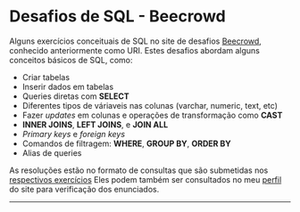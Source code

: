 # Desafios de SQL - Beecrowd

Alguns exercícios conceituais de SQL no site de desafios [Beecrowd](https://www.be{ecrowd.com.br/), conhecido anteriormente como URI.
Estes desafios abordam alguns conceitos básicos de SQL, como:

* Criar tabelas
* Inserir dados em tabelas
* Queries diretas com **SELECT**
* Diferentes tipos de váriaveis nas colunas (varchar, numeric, text, etc)
* Fazer *updates* em colunas e operações de transformação como **CAST**
* **INNER JOINS**, **LEFT JOINS**, e **JOIN ALL**
* *Primary keys* e *foreign keys*
* Comandos de filtragem: **WHERE**, **GROUP BY**, **ORDER BY**
* Alias de queries

As resoluções estão no formato de consultas que são submetidas nos [respectivos exercícios](https://www.beecrowd.com.br/judge/en/problems/index/9)
Eles podem também ser consultados no meu [perfil](https://www.beecrowd.com.br/judge/en/profile/634004) do site para verificação dos enunciados.

-----
